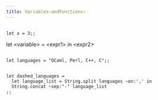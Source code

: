 ```yaml
---
title: Variables~andFunctions~
---
```


``` {.ocaml}

let x = 3;;

```

let &lt;variable&gt; = &lt;expr1&gt; in &lt;expr2&gt;

``` {.ocaml}

let languages = "OCaml, Perl, C++, C";;

```

``` {.ocaml}

let dashed_languages = 
  let language_list = String.split languages ~on:',' in
  String.concat ~sep:"-" language_list
;;

```
